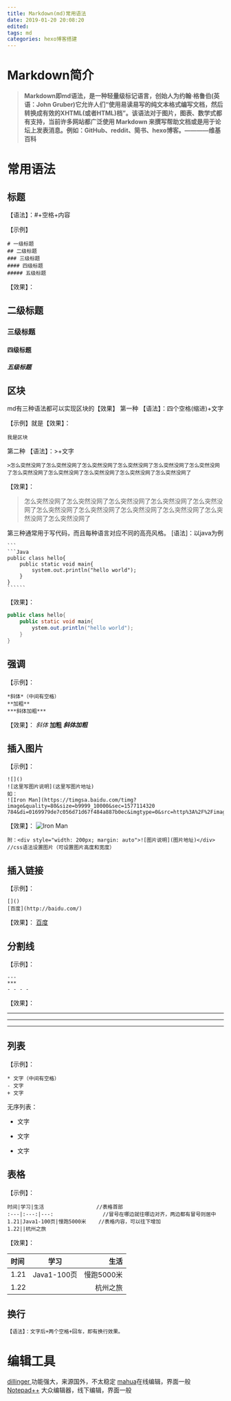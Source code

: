 ```yaml
---
title: Markdown(md)常用语法
date: 2019-01-20 20:08:20
edited:
tags: md
categories: hexo博客搭建
---
```

# Markdown简介
> **Markdown即md语法，是一种轻量级标记语言，创始人为约翰·格鲁伯(英语：John Gruber)它允许人们“使用易读易写的纯文本格式编写文档，然后转换成有效的XHTML(或者HTML)档”。该语法对于图片，图表、数学式都有支持，当前许多网站都广泛使用 Markdown 来撰写帮助文档或是用于论坛上发表消息。例如：GitHub、reddit、简书、hexo博客。————维基百科**

# 常用语法 
<!--more-->

## 标题
【语法】：#+空格+内容

【示例】

	# 一级标题
	## 二级标题
	### 三级标题
	#### 四级标题
	##### 五级标题

【效果】：
## 二级标题
### 三级标题
#### 四级标题
##### 五级标题

## 区块
md有三种语法都可以实现区块的【效果】
第一种 【语法】：四个空格(缩进)+文字

【示例】就是【效果】：

	我是区块
	
第二种 【语法】：>+文字

	>怎么突然没网了怎么突然没网了怎么突然没网了怎么突然没网了怎么突然没网了怎么突然没网了怎么突然没网了怎么突然没网了怎么突然没网了怎么突然没网了怎么突然没网了
	
【效果】：


>怎么突然没网了怎么突然没网了怎么突然没网了怎么突然没网了怎么突然没网了怎么突然没网了怎么突然没网了怎么突然没网了怎么突然没网了怎么突然没网了怎么突然没网了


第三种通常用于写代码，而且每种语言对应不同的高亮风格。
[语法]：以java为例

	```
	```Java
	public class hello{
		public static void main{
			system.out.println("hello world");
		}
	}
	``````

【效果】：


```Java
public class hello{
	public static void main{
		ystem.out.println("hello world");
	}
}
```
## 强调

【示例】：

	*斜体*（中间有空格）
	**加粗**
	***斜体加粗***
	
【效果】：
*斜体*
**加粗**
***斜体加粗***

## 插入图片

【示例】：

	![]()
	![这里写图片说明](这里写图片地址)
	如：
	![Iron Man](https://timgsa.baidu.com/timg?image&quality=80&size=b9999_10000&sec=1577114320
	784&di=0169979de7c056d71d67f484a887b0ec&imgtype=0&src=http%3A%2F%2Fimage.samanlehua.com%2Fnews%2F12%2F352312.jpg)
	


【效果】：
![Iron Man](https://timgsa.baidu.com/timg?image&quality=80&size=b9999_10000&sec=1577114320784&di=0169979de7c056d71d67f484a887b0ec&imgtype=0&src=http%3A%2F%2Fimage.samanlehua.com%2Fnews%2F12%2F352312.jpg)

	附：<div style="width: 200px; margin: auto">![图片说明](图片地址)</div>     //css语法设置图片（可设置图片高度和宽度）
	

## 插入链接

【示例】：

	[]()
	[百度](http://baidu.com/)


【效果】：
[百度](http://baidu.com/)

## 分割线

【示例】：

	---
	***
	- - - -

【效果】：

---
***
- - - -

## 列表
【示例】：

	* 文字（中间有空格）
	- 文字
	+ 文字


无序列表：

* 文字
- 文字
+ 文字

## 表格
【示例】：

	时间|学习|生活                 //表格首部
	:---|:---:|---:                //冒号在哪边就往哪边对齐，两边都有冒号则居中
	1.21|Java1-100页|慢跑5000米    //表格内容，可以往下增加
	1.22||杭州之旅

【效果】：

时间|学习|生活                
:---|:---:|---:               
1.21|Java1-100页|慢跑5000米  
1.22||杭州之旅

## 换行
	【语法】：文字后+两个空格+回车，即有换行效果。

# 编辑工具
[dillinger ](https://dillinger.io/) 功能强大，来源国外，不太稳定
[mahua](http://mahua.jser.me/)在线编辑，界面一般
[Notepad++](https://notepad-plus-plus.org/download/v7.6.2.html) 大众编辑器，线下编辑，界面一般











